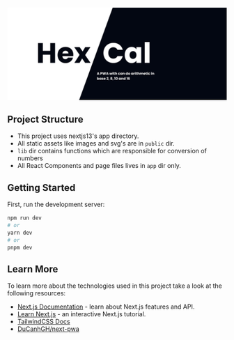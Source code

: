 ![Hex-Cal poster](https://github.com/bhendi-boi/Hex-cal/blob/main/public/Hex-Cal.png?raw=true)

## Project Structure

- This project uses nextjs13's app directory.
- All static assets like images and svg's are in `public` dir.
- `lib` dir contains functions which are responsible for conversion of numbers
- All React Components and page files lives in `app` dir only.

## Getting Started

First, run the development server:

```bash
npm run dev
# or
yarn dev
# or
pnpm dev
```

## Learn More

To learn more about the technologies used in this project take a look at the following resources:

- [Next.js Documentation](https://nextjs.org/docs) - learn about Next.js features and API.
- [Learn Next.js](https://nextjs.org/learn) - an interactive Next.js tutorial.
- [TailwindCSS Docs](https://tailwindcss.com/docs/installation)
- [DuCanhGH/next-pwa](https://github.com/DuCanhGH/next-pwa)
